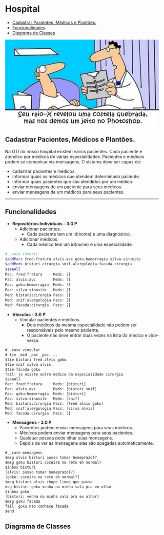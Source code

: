 # Hospital

<!--TOC_BEGIN-->
- [Cadastrar Pacientes, Médicos e Plantões.](#cadastrar-pacientes-médicos-e-plantões)
- [Funcionalidades](#funcionalidades)
- [Diagrama de Classes](#diagrama-de-classes)

<!--TOC_END-->

![](figura.jpg)

## Cadastrar Pacientes, Médicos e Plantões.


Na UTI do nosso hospital existem vários pacientes. Cada paciente é atendico por médicos de várias especialidades. Pacientes e médicos podem se comunicar via mensagens. O sistema deve ser capaz de: 

- cadastrar pacientes e médicos.
- informar quais os médicos que atendem determinado paciente.
- informar quais pacientes que são atendidos por um médico.
- enviar mensagens de um paciente para seus médicos.
- enviar mensagens de um médicos para seus pacientes.

***
## Funcionalidades

- **Repositórios Individuais - 3.0 P**
    - Adicionar pacientes.
        - Cada paciente tem um id(nome) e uma diagnóstico.
    - Adicionar médicos.
        - Cada médico tem um id(nome) e uma especialidade.


```sh
#__case inserir
$addPacs fred-fratura alvis-avc goku-hemorragia silva-sinusite
$addMeds bisturi-cirurgia snif-alergologia facada-cirurgia
$seeAll
Pac: fred:fratura     Meds: []
Pac: alvis:avc        Meds: []
Pac: goku:hemorragia  Meds: []
Pac: silva:sinusite   Meds: []
Med: bisturi:cirurgia Pacs: []
Med: snif:alergologia Pacs: []
Med: facada:cirurgia  Pacs: []
```

- **Vinculos - 3.0 P**
    - Vincular pacientes e médicos.
        - Dois médicos da mesma especialidade não podem ser responsáveis pelo mesmo paciente.
        - O paciente não deve entrar duas vezes na lista do médico e vice-versa.

```
#__case vincular
# tie _med _pac _pac ...
$tie bisturi fred alvis goku
$tie snif silva alvis
$tie facada goku
fail: ja existe outro medico da especialidade cirurgia
$seeAll
Pac: fred:fratura     Meds: [bisturi]
Pac: alvis:avc        Meds: [bisturi snif]
Pac: goku:hemorragia  Meds: [bisturi]
Pac: silva:sinusite   Meds: [snif]
Med: bisturi:cirurgia Pacs: [fred alvis goku]
Med: snif:alergologia Pacs: [silva alvis]
Med: facada:cirurgia  Pacs: []
```

- **Mensagens - 3.0 P**
    - Pacientes podem enviar mensagens para seus medicos.
    - Médicos podem enviar mensagens para seus pacientes.
    - Qualquer pessoa pode olhar suas mensagens.
    - Depois de ver as mensagens elas são apagadas automaticamente.

```
#__case mensagens
$msg alvis bisturi posso tomar homeprazol?
$msg goku bisturi coceira no reto eh normal?
$inbox bisturi
[alvis: posso tomar homeprazol?]
[goku: coceira no reto eh normal?]
$msg bisturi alvis chupe limao que passa
msg bisturi goku venha na minha sala pra eu olhar
$inbox goku
[bisturi: venha na minha sala pra eu olhar]
$msg goku facada
fail: goku nao conhece facada
$end
```

## Diagrama de Classes

